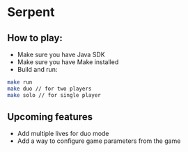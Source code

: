 # Serpent

## How to play:

 - Make sure you have Java SDK
 - Make sure you have Make installed
 - Build and run:
```bash 
make run
make duo // for two players
make solo // for single player
```
## Upcoming features
 - Add multiple lives for duo mode
 - Add a way to configure game parameters from the game
    
